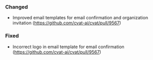 ### Changed

- Improved email templates for email confirmation and organization invitation
  (<https://github.com/cvat-ai/cvat/pull/9567>)

### Fixed

- Incorrect logo in email template for email confirmation
  (<https://github.com/cvat-ai/cvat/pull/9567>)
